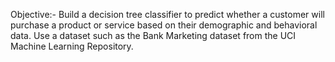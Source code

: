 Objective:- Build a decision tree classifier to predict whether a customer will purchase a product or service based on their demographic and behavioral data. Use a dataset such as the Bank Marketing dataset from the UCI Machine Learning Repository.
